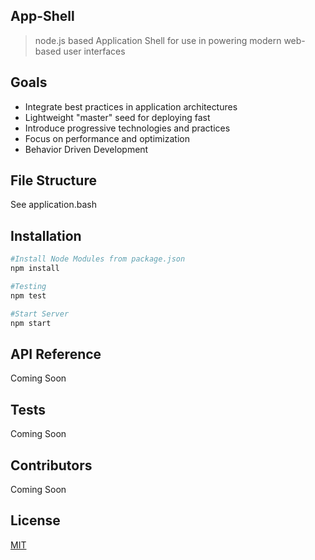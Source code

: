 ## App-Shell

> node.js based Application Shell for use in powering modern web-based user interfaces

## Goals

* Integrate best practices in application architectures
* Lightweight "master" seed for deploying fast
* Introduce progressive technologies and practices
* Focus on performance and optimization
* Behavior Driven Development

## File Structure

See application.bash

## Installation

```bash
#Install Node Modules from package.json
npm install

#Testing
npm test

#Start Server
npm start
```

## API Reference

Coming Soon

## Tests

Coming Soon

## Contributors

Coming Soon

## License

[MIT](/LICENSE)
